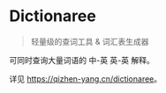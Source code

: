 # Dictionaree
> 轻量级的查词工具 & 词汇表生成器

可同时查询大量词语的 中-英 英-英 解释。

详见 <https://qizhen-yang.cn/dictionaree>。
